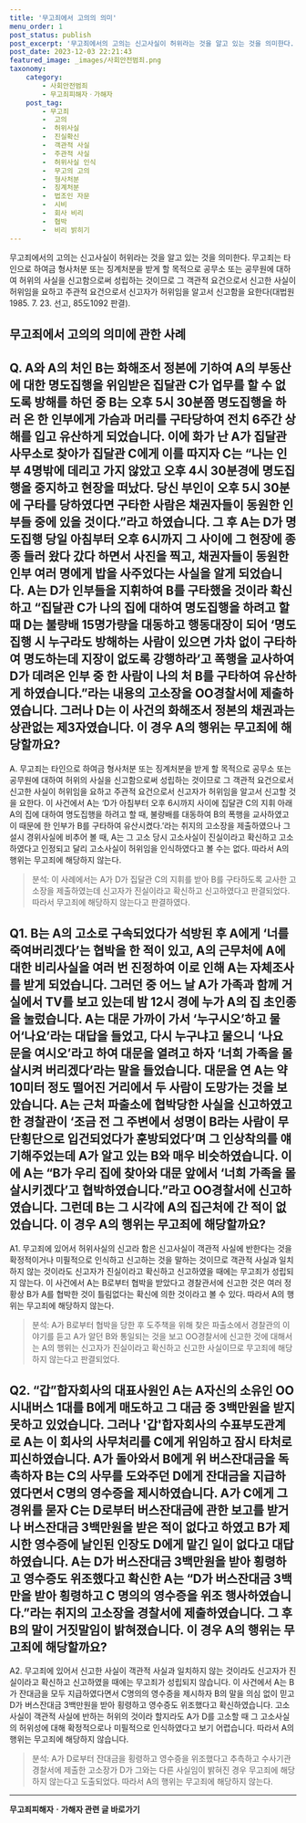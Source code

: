 ```yaml
---
title: '무고죄에서 고의의 의미'
menu_order: 1
post_status: publish
post_excerpt: '무고죄에서의 고의는 신고사실이 허위라는 것을 알고 있는 것을 의미한다. 무고죄는 타인으로 하여금 형사처분 또는 징계처분을 받게 할 목적으로 공무소 또는 공무원에 대하여 허위의 사실을 신고함으로써 성립하는 것이므로 그 객관적 요건으로서 신고한 사실이 허위임을 요하고 주관적 요건으로서 신고자가 허위임을 알고서 신고함을 요한다 대법원 1985. 7. 23. 선고, 85도1092 판결 .'
post_date: 2023-12-03 22:21:43
featured_image: _images/사회안전범죄.png
taxonomy:
    category:
        - 사회안전범죄
        - 무고죄피해자ㆍ가해자
    post_tag:
        - 무고죄
        -  고의
        -  허위사실
        -  진실확신
        -  객관적 사실
        -  주관적 사실
        -  허위사실 인식
        -  무고의 고의
        -  형사처분
        -  징계처분
        -  법조인 자문
        -  시비
        -  회사 비리
        -  협박
        -  비리 밝히기
---
```



무고죄에서의 고의는 신고사실이 허위라는 것을 알고 있는 것을 의미한다. 무고죄는 타인으로 하여금 형사처분 또는 징계처분을 받게 할 목적으로 공무소 또는 공무원에 대하여 허위의 사실을 신고함으로써 성립하는 것이므로 그 객관적 요건으로서 신고한 사실이 허위임을 요하고 주관적 요건으로서 신고자가 허위임을 알고서 신고함을 요한다(대법원 1985. 7. 23. 선고, 85도1092 판결).

무고죄에서 고의의 의미에 관한 사례
---

## Q. A와 A의 처인 B는 화해조서 정본에 기하여 A의 부동산에 대한 명도집행을 위임받은 집달관 C가 업무를 할 수 없도록 방해를 하던 중 B는 오후 5시 30분쯤 명도집행을 하러 온 한 인부에게 가슴과 머리를 구타당하여 전치 6주간 상해를 입고 유산하게 되었습니다. 이에 화가 난 A가 집달관 사무소로 찾아가 집달관 C에게 이를 따지자 C는 “나는 인부 4명밖에 데리고 가지 않았고 오후 4시 30분경에 명도집행을 중지하고 현장을 떠났다. 당신 부인이 오후 5시 30분에 구타를 당하였다면 구타한 사람은 채권자들이 동원한 인부들 중에 있을 것이다.”라고 하였습니다. 그 후 A는 D가 명도집행 당일 아침부터 오후 6시까지 그 사이에 그 현장에 종종 들러 왔다 갔다 하면서 사진을 찍고, 채권자들이 동원한 인부 여러 명에게 밥을 사주었다는 사실을 알게 되었습니다. A는 D가 인부들을 지휘하여 B를 구타했을 것이라 확신하고 “집달관 C가 나의 집에 대하여 명도집행을 하려고 할 때 D는 불량배 15명가량을 대동하고 행동대장이 되어 ‘명도집행 시 누구라도 방해하는 사람이 있으면 가차 없이 구타하여 명도하는데 지장이 없도록 강행하라’고 폭행을 교사하여 D가 데려온 인부 중 한 사람이 나의 처 B를 구타하여 유산하게 하였습니다.”라는 내용의 고소장을 OO경찰서에 제출하였습니다. 그러나 D는 이 사건의 화해조서 정본의 채권과는 상관없는 제3자였습니다. 이 경우 A의 행위는 무고죄에 해당할까요?

A. 무고죄는 타인으로 하여금 형사처분 또는 징계처분을 받게 할 목적으로 공무소 또는 공무원에 대하여 허위의 사실을 신고함으로써 성립하는 것이므로 그 객관적 요건으로서 신고한 사실이 허위임을 요하고 주관적 요건으로서 신고자가 허위임을 알고서 신고할 것을 요한다. 이 사건에서 A는 ‘D가 아침부터 오후 6시까지 사이에 집달관 C의 지휘 아래 A의 집에 대하여 명도집행을 하려고 할 때, 불량배를 대동하여 B의 폭행을 교사하였고 이 때문에 한 인부가 B를 구타하여 유산시켰다.’라는 취지의 고소장을 제출하였으나 그 설시 경위사실에 비추어 볼 때, A는 그 고소 당시 고소사실이 진실이라고 확신하고 고소하였다고 인정되고 달리 고소사실이 허위임을 인식하였다고 볼 수는 없다. 따라서 A의 행위는 무고죄에 해당하지 않는다.

>분석: 이 사례에서는 A가 D가 집달관 C의 지휘를 받아 B를 구타하도록 교사한 고소장을 제출하였는데 신고자가 진실이라고 확신하고 신고하였다고 판결되었다. 따라서 무고죄에 해당하지 않는다고 판결하였다.

## Q1. B는 A의 고소로 구속되었다가 석방된 후 A에게 ‘너를 죽여버리겠다’는 협박을 한 적이 있고, A의 근무처에 A에 대한 비리사실을 여러 번 진정하여 이로 인해 A는 자체조사를 받게 되었습니다. 그러던 중 어느 날 A가 가족과 함께 거실에서 TV를 보고 있는데 밤 12시 경에 누가 A의 집 초인종을 눌렀습니다. A는 대문 가까이 가서 ‘누구시오’하고 물어‘나요’라는 대답을 들었고, 다시 누구냐고 물으니 ‘나요 문을 여시오’라고 하여 대문을 열려고 하자 ‘너희 가족을 몰살시켜 버리겠다’라는 말을 들었습니다. 대문을 연 A는 약 10미터 정도 떨어진 거리에서 두 사람이 도망가는 것을 보았습니다. A는 근처 파출소에 협박당한 사실을 신고하였고 한 경찰관이 ‘조금 전 그 주변에서 성명이 B라는 사람이 무단횡단으로 입건되었다가 훈방되었다’며 그 인상착의를 얘기해주었는데 A가 알고 있는 B와 매우 비슷하였습니다. 이에 A는 “B가 우리 집에 찾아와 대문 앞에서 ‘너희 가족을 몰살시키겠다’고 협박하였습니다.”라고 OO경찰서에 신고하였습니다. 그런데 B는 그 시각에 A의 집근처에 간 적이 없었습니다. 이 경우 A의 행위는 무고죄에 해당할까요?

A1.  무고죄에 있어서 허위사실의 신고라 함은 신고사실이 객관적 사실에 반한다는 것을 확정적이거나 미필적으로 인식하고 신고하는 것을 말하는 것이므로 객관적 사실과 일치하지 않는 것이라도 신고자가 진실이라고 확신하고 신고하였을 때에는 무고죄가 성립되지 않는다. 이 사건에서 A는 B로부터 협박을 받았다고 경찰관서에 신고한 것은 여러 정황상 B가 A를 협박한 것이 틀림없다는 확신에 의한 것이라고 볼 수 있다. 따라서 A의 행위는 무고죄에 해당하지 않는다.

>분석: A가 B로부터 협박을 당한 후 도주책을 위해 찾은 파출소에서 경찰관의 이야기를 듣고 A가 알던 B와 통일되는 것을 보고 OO경찰서에 신고한 것에 대해서는 A의 행위는 신고자가 진실이라고 확신하고 신고한 사실이므로 무고죄에 해당하지 않는다고 판결되었다.

## Q2. “갑”합자회사의 대표사원인 A는 A자신의 소유인 OO시내버스 1대를 B에게 매도하고 그 대금 중 3백만원을 받지 못하고 있었습니다. 그러나 '갑'합자회사의 수표부도관계로 A는 이 회사의 사무처리를 C에게 위임하고 잠시 타처로 피신하였습니다.  A가 돌아와서 B에게 위 버스잔대금을 독촉하자 B는 C의 사무를 도와주던 D에게 잔대금을 지급하였다면서 C명의 영수증을 제시하였습니다. A가 C에게 그 경위를 묻자 C는 D로부터 버스잔대금에 관한 보고를 받거나 버스잔대금 3백만원을 받은 적이 없다고 하였고 B가 제시한 영수증에 날인된 인장도 D에게 맡긴 일이 없다고 대답하였습니다. A는 D가 버스잔대금 3백만원을 받아 횡령하고 영수증도 위조했다고 확신한 A는 “D가 버스잔대금 3백만을 받아 횡령하고 C 명의의 영수증을 위조 행사하였습니다.”라는 취지의 고소장을 경찰서에 제출하였습니다. 그 후 B의 말이 거짓말임이 밝혀졌습니다. 이 경우 A의 행위는 무고죄에 해당할까요?

A2. 무고죄에 있어서 신고한 사실이 객관적 사실과 일치하지 않는 것이라도 신고자가 진실이라고 확신하고 신고하였을 때에는 무고죄가 성립되지 않습니다. 이 사건에서 A는 B가 잔대금을 모두 지급하였다면서 C명의의 영수증을 제시하자 B의 말을 의심 없이 믿고 D가 버스잔대금 3백만원을 받아 횡령하고 영수증도 위조했다고 확신하였습니다. 고소사실이 객관적 사실에 반하는 허위의 것이라 할지라도 A가 D를 고소할 때 그 고소사실의 허위성에 대해 확정적으로나 미필적으로 인식하였다고 보기 어렵습니다. 따라서 A의 행위는 무고죄에 해당하지 않습니다.

>분석: A가 D로부터 잔대금을 횡령하고 영수증을 위조했다고 추측하고 수사기관 경찰서에 제출한 고소장가 D가 그와는 다른 사실임이 밝혀진 경우 무고죄에 해당하지 않는다고 도출되었다. 따라서 A의 행위는 무고죄에 해당하지 않는다.
<!-- wp:separator -->
<hr class="wp-block-separator has-alpha-channel-opacity"/>
<!-- /wp:separator -->

<!-- wp:group {"backgroundColor":"base","layout":{"type":"constrained"}} -->
<div class="wp-block-group has-base-background-color has-background"><!-- wp:paragraph {"align":"center","fontSize":"medium"} -->
<p class="has-text-align-center has-large-font-size"><strong>무고죄피해자ㆍ가해자 관련 글 바로가기</strong></p>
<!-- /wp:paragraph -->


<!-- wp:latest-posts
{"categories":[{"id":30974,"count":19,"description":"","link":"https://uknowlaw.com/category/%eb%ac%b4%ea%b3%a0%ec%a3%84%ed%94%bc%ed%95%b4%ec%9e%90%e3%86%8d%ea%b0%80%ed%95%b4%ec%9e%90/","name":"무고죄피해자ㆍ가해자","slug":"무고죄피해자ㆍ가해자","taxonomy":"category","parent":0,"meta":[],"_links":{"self":[{"href":"https://uknowlaw.com/wp-json/wp/v2/categories/30974"}],"collection":[{"href":"https://uknowlaw.com/wp-json/wp/v2/categories"}],"about":[{"href":"https://uknowlaw.com/wp-json/wp/v2/taxonomies/category"}],"wp:post_type":[{"href":"https://uknowlaw.com/wp-json/wp/v2/posts?categories=30974"}],"curies":[{"name":"wp","href":"https://api.w.org/{rel}","templated":true}]}}],"postsToShow":100,"excerptLength":28,"postLayout":"grid","columns":2,"featuredImageAlign":"left","featuredImageSizeSlug":"large","fontSize":"small"} /--></div>
<!-- /wp:group -->
